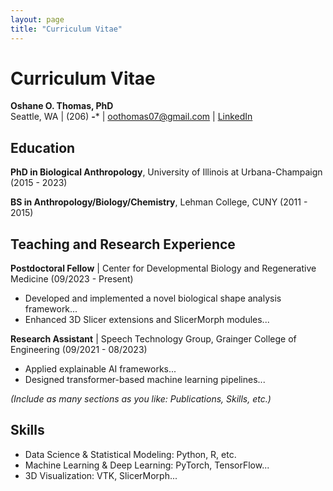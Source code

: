 ```yaml
---
layout: page
title: "Curriculum Vitae"
---
```


# Curriculum Vitae

**Oshane O. Thomas, PhD**  
Seattle, WA | (206) ***-**** | [oothomas07@gmail.com](mailto:oothomas07@gmail.com) | [LinkedIn](https://www.linkedin.com/in/oshane-o-thomas)

## Education
**PhD in Biological Anthropology**, University of Illinois at Urbana-Champaign (2015 - 2023)

**BS in Anthropology/Biology/Chemistry**, Lehman College, CUNY (2011 - 2015)

## Teaching and Research Experience
**Postdoctoral Fellow** | Center for Developmental Biology and Regenerative Medicine (09/2023 - Present)  
- Developed and implemented a novel biological shape analysis framework...  
- Enhanced 3D Slicer extensions and SlicerMorph modules...

**Research Assistant** | Speech Technology Group, Grainger College of Engineering (09/2021 - 08/2023)  
- Applied explainable AI frameworks...  
- Designed transformer-based machine learning pipelines...

*(Include as many sections as you like: Publications, Skills, etc.)*

## Skills
- Data Science & Statistical Modeling: Python, R, etc.
- Machine Learning & Deep Learning: PyTorch, TensorFlow...
- 3D Visualization: VTK, SlicerMorph...
